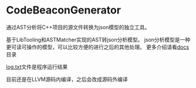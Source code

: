 # CodeBeaconGenerator
通过AST分析将C++项目的源文件转换为json模型的独立工具。

基于LibTooling和ASTMatcher实现的AST转json分析模型。
json分析模型是一种更可读可操作的模型，可以比较方便的进行之后的其他处理。
更多介绍请看[docs](docs)目录

[log.txt](log.txt)文件是程序运行结果

目前还是在LLVM源码内编译，之后会改成源码外编译